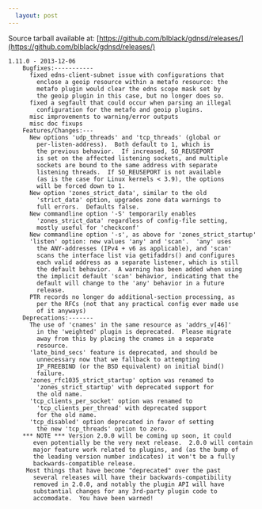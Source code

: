 ```yaml
---
  layout: post
---
```


Source tarball available at:
[https://github.com/blblack/gdnsd/releases/](https://github.com/blblack/gdnsd/releases/)

    1.11.0 - 2013-12-06
        Bugfixes:-----------
          fixed edns-client-subnet issue with configurations that
            enclose a geoip resource within a metafo resource: the
            metafo plugin would clear the edns scope mask set by
            the geoip plugin in this case, but no longer does so.
          fixed a segfault that could occur when parsing an illegal
            configuration for the metafo and geoip plugins.
          misc improvements to warning/error outputs
          misc doc fixups
        Features/Changes:---
          New options 'udp_threads' and 'tcp_threads' (global or
            per-listen-address).  Both default to 1, which is
            the previous behavior.  If increased, SO_REUSEPORT
            is set on the affected listening sockets, and multiple
            sockets are bound to the same address with separate
            listening threads.  If SO_REUSEPORT is not available
            (as is the case for Linux kernels < 3.9), the options
            will be forced down to 1.
          New option 'zones_strict_data', similar to the old
            'strict_data' option, upgrades zone data warnings to
            full errors.  Defaults false.
          New commandline option '-S' temporarily enables
            'zones_strict_data' regardless of config-file setting,
            mostly useful for 'checkconf'
          New commandline option '-s', as above for 'zones_strict_startup'
          'listen' option: new values 'any' and 'scan'.  'any' uses
            the ANY-addresses (IPv4 + v6 as applicable), and 'scan'
            scans the interface list via getifaddrs() and configures
            each valid address as a separate listener, which is still
            the default behavior.  A warning has been added when using
            the implicit default 'scan' behavior, indicating that the
            default will change to the 'any' behavior in a future
            release.
          PTR records no longer do additional-section processing, as
            per the RFCs (not that any practical config ever made use
            of it anyways)
        Deprecations:-------
          The use of 'cnames' in the same resource as 'addrs_v[46]'
            in the 'weighted' plugin is deprecated.  Please migrate
            away from this by placing the cnames in a separate
            resource.
          'late_bind_secs' feature is deprecated, and should be
            unnecessary now that we fallback to attempting
            IP_FREEBIND (or the BSD equivalent) on initial bind()
            failure.
          'zones_rfc1035_strict_startup' option was renamed to
            'zones_strict_startup' with deprecated support for
            the old name.
          'tcp_clients_per_socket' option was renamed to
            'tcp_clients_per_thread' with deprecated support
            for the old name.
          'tcp_disabled' option deprecated in favor of setting
            the new 'tcp_threads' option to zero.
        *** NOTE *** Version 2.0.0 will be coming up soon, it could
           even potentially be the very next release.  2.0.0 will contain
           major feature work related to plugins, and (as the bump of
           the leading version number indicates) it won't be a fully
           backwards-compatible release.
         Most things that have become "deprecated" over the past
           several releases will have their backwards-compatibility
           removed in 2.0.0, and notably the plugin API will have
           substantial changes for any 3rd-party plugin code to
           accomodate.  You have been warned!
